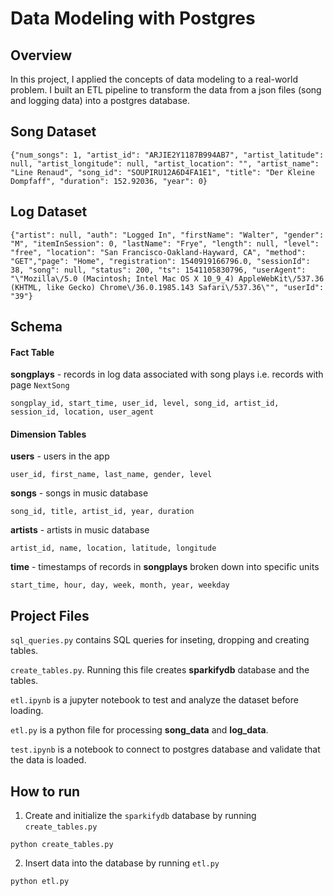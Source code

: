 
# Data Modeling with Postgres

## **Overview**
In this project, I applied the concepts of data modeling to a real-world problem. I built an ETL pipeline to transform the data from a json files (song and logging data) into a postgres database.

## **Song Dataset**
```
{"num_songs": 1, "artist_id": "ARJIE2Y1187B994AB7", "artist_latitude": null, "artist_longitude": null, "artist_location": "", "artist_name": "Line Renaud", "song_id": "SOUPIRU12A6D4FA1E1", "title": "Der Kleine Dompfaff", "duration": 152.92036, "year": 0}
```

## **Log Dataset**
```
{"artist": null, "auth": "Logged In", "firstName": "Walter", "gender": "M", "itemInSession": 0, "lastName": "Frye", "length": null, "level": "free", "location": "San Francisco-Oakland-Hayward, CA", "method": "GET","page": "Home", "registration": 1540919166796.0, "sessionId": 38, "song": null, "status": 200, "ts": 1541105830796, "userAgent": "\"Mozilla\/5.0 (Macintosh; Intel Mac OS X 10_9_4) AppleWebKit\/537.36 (KHTML, like Gecko) Chrome\/36.0.1985.143 Safari\/537.36\"", "userId": "39"}
```


## Schema

#### Fact Table 
**songplays** - records in log data associated with song plays i.e. records with page `NextSong`

```
songplay_id, start_time, user_id, level, song_id, artist_id, session_id, location, user_agent
```

#### Dimension Tables
**users**  - users in the app
```
user_id, first_name, last_name, gender, level
```
**songs**  - songs in music database
```
song_id, title, artist_id, year, duration
```
**artists**  - artists in music database
```
artist_id, name, location, latitude, longitude
```
**time**  - timestamps of records in  **songplays**  broken down into specific units
```
start_time, hour, day, week, month, year, weekday
```

## Project Files

```sql_queries.py``` contains SQL queries for inseting, dropping and creating tables.

```create_tables.py```. Running this file creates **sparkifydb** database and the tables.

```etl.ipynb``` is a jupyter notebook to test and analyze the dataset before loading. 

```etl.py``` is a python file for processing **song_data** and **log_data**.

```test.ipynb``` is a notebook to connect to postgres database and validate that the data is loaded.

## How to run
1. Create and initialize the `sparkifydb` database by running `create_tables.py`
```
python create_tables.py
```
2. Insert data into the database by running `etl.py`
```
python etl.py
```